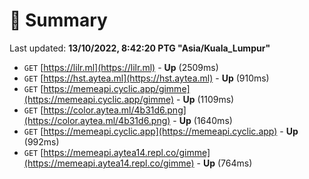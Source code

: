 # 📖 Summary
Last updated: **13/10/2022, 8:42:20 PTG "Asia/Kuala_Lumpur"**

- `GET` [https://lilr.ml](https://lilr.ml) - **Up** (2509ms)
- `GET` [https://hst.aytea.ml](https://hst.aytea.ml) - **Up** (910ms)
- `GET` [https://memeapi.cyclic.app/gimme](https://memeapi.cyclic.app/gimme) - **Up** (1109ms)
- `GET` [https://color.aytea.ml/4b31d6.png](https://color.aytea.ml/4b31d6.png) - **Up** (1640ms)
- `GET` [https://memeapi.cyclic.app](https://memeapi.cyclic.app) - **Up** (992ms)
- `GET` [https://memeapi.aytea14.repl.co/gimme](https://memeapi.aytea14.repl.co/gimme) - **Up** (764ms)
